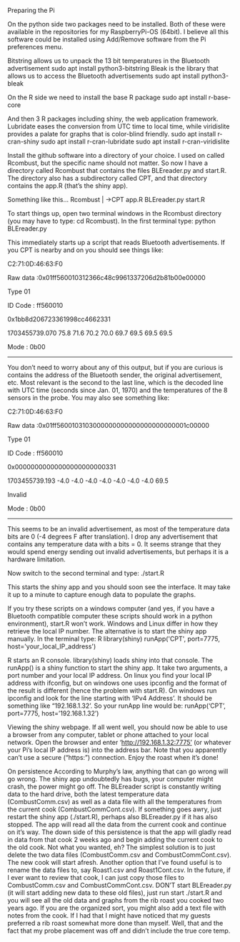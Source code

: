 Preparing the Pi

On the python side two packages need to be installed.  Both of these were available in the repositories for my RaspberryPi-OS (64bit).  I believe all this software could be installed using Add/Remove software from the Pi preferences menu.

Bitstring allows us to unpack the 13 bit temperatures in the Bluetooth advertisement
sudo apt install python3-bitstring
Bleak is the library that allows us to access the Bluetooth advertisements
sudo apt install python3-bleak 

On the R side we need to install the base R package
sudo apt install r-base-core

And then 3 R packages including shiny, the web application framework.  Lubridate eases the conversion from UTC time to local time, while viridislite provides a palate for graphs that is color-blind friendly.
sudo apt install r-cran-shiny
sudo apt install r-cran-lubridate
sudo apt install r-cran-viridislite

Install the github software into a directory of your choice.  I used on called Rcombust, but the specific name should not matter.  So now I have a directory called Rcombust that contains the files BLEreader.py and start.R.  The directory also has a subdirectory called CPT, and that directory contains the app.R (that’s the shiny app).  

Something like this...
Rcombust
     | ->CPT
             app.R
    BLEreader.py
    start.R

To start things up, open two terminal windows in the Rcombust directory (you may have to type: cd Rcombust).  In the first terminal type: 
python BLEreader.py

This immediately starts up a script that reads Bluetooth advertisements.  If you CPT is nearby and on you should see things like:

C2:71:0D:46:63:F0

Raw data :0x01ff560010312366c48c9961337206d2b81b00e00000

Type 01

ID Code : ff560010

0x1bb8d206723361998cc4662331

1703455739.070 75.8 71.6 70.2 70.0 69.7 69.5 69.5 69.5 

Mode : 0b00

-----------------------------------------------

You don’t need to worry about any of this output, but if you are curious is contains the address of the Bluetooth sender, the original advertisement, etc.  Most relevant is the second to the last line, which is the decoded line with UTC time (seconds since Jan. 01, 1970) and the temperatures of the 8 sensors in the probe.  You may also see something like:

C2:71:0D:46:63:F0

Raw data :0x01ff5600103103000000000000000000000001c00000

Type 01

ID Code : ff560010

0x00000000000000000000000331

1703455739.193 -4.0 -4.0 -4.0 -4.0 -4.0 -4.0 -4.0 69.5 

Invalid

Mode : 0b00

-----------------------------------------------
This seems to be an invalid advertisement, as most of the temperature data bits are 0 (-4 degrees F after translation).  I drop any advertisement that contains any temperature data with a bits = 0. It seems strange that they would spend energy sending out invalid advertisements, but perhaps it is a hardware limitation.  

Now switch to the second terminal and type:
./start.R

This starts the shiny app and you should soon see the interface.  It may take it up to a minute to capture enough data to populate the graphs. 

If you try these scripts on a windows computer (and yes, if you have a Bluetooth compatible computer these scripts should work in a python environment), start.R won’t work.  Windows and Linux differ in how they retrieve the local IP number.  The alternative is to start the shiny app manually.  In the terminal type:
R
library(shiny)
runApp('CPT', port=7775, host='your_local_IP_address') 

R starts an R console.  library(shiny) loads shiny into that console.  The runApp() is a shiny function to start the shiny app.  It take two arguments, a port number and your local IP address.  On linux you find your local IP address with ifconfig, but on windows one uses ipconfig and the format of the result is different (hence the problem with start.R).  On windows run ipconfig and look for the line starting with ‘IPv4 Address’.  It should be something like “192.168.1.32’.  So your runApp line would be:
runApp(‘CPT’, port=7775, host=’192.168.1.32’)

Viewing the shiny webpage.
If all went well, you should now be able to use a browser from any computer, tablet or phone attached to your local network.  Open the browser and enter ‘http://192.168.1.32:7775’ (or whatever your Pi’s local IP address is) into the address bar.  Note that you apparently can’t use a secure (“https:”) connection.  Enjoy the roast when it’s done!

On persistence
According to Murphy’s law, anything that can go wrong will go wrong.  The shiny app undoubtedly has bugs, your computer might crash, the power might go off.  The BLEreader script is constantly writing data to the hard drive,  both the latest temperature data (CombustComm.csv) as well as a data file with all the temperatures from the current cook (CombustCommCont.csv).  If something goes awry, just restart the shiny app (./start.R), perhaps also BLEreader.py if it has also stopped.  The app will read all the data from the current cook and continue on it’s way.  The down side of this persistence is that the app will gladly read in data from that cook 2 weeks ago and begin adding the current cook to the old cook.  Not what you wanted, eh?  The simplest solution is to just delete the two data files (CombustComm.csv and CombustCommCont.csv). The new cook will start afresh.  Another option that I’ve found useful is to rename the data files to, say Roast1.csv and Roast1Cont.csv.   In the future, if I ever want to review that cook, I can just copy those files to CombustComm.csv and  CombustCommCont.csv.  DON’T start BLEreader.py (it will start adding new data to these old files), just run start ./start.R and you will see all the old data and graphs from the rib roast you cooked two years ago.  If you are the organized sort, you might also add a text file with notes from the cook.  If I had that I might have noticed that my guests preferred a rib roast somewhat more done than myself.  Well, that and the fact that my probe placement was off and didn’t include the true core temp.  
